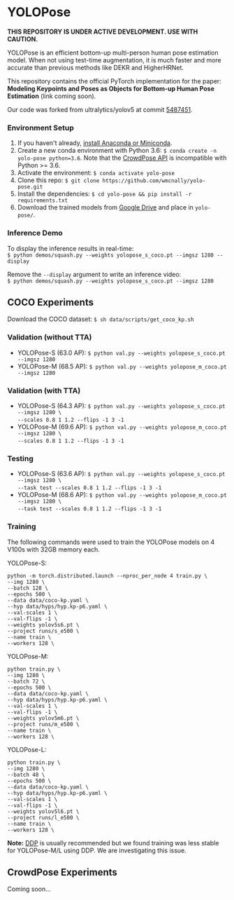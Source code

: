 # YOLOPose

**THIS REPOSITORY IS UNDER ACTIVE DEVELOPMENT. USE WITH CAUTION.**

YOLOPose is an efficient bottom-up multi-person human pose estimation model. When not using test-time augmentation,
it is much faster and more accurate than previous methods like DEKR and HigherHRNet. 

This repository contains the official PyTorch implementation for the paper: **Modeling Keypoints and Poses as Objects for Bottom-up Human Pose Estimation** (link coming soon).

Our code was forked from ultralytics/yolov5 at commit [5487451](https://github.com/ultralytics/yolov5/tree/5487451).

### Environment Setup
1. If you haven't already, [install Anaconda or Miniconda](https://docs.conda.io/projects/conda/en/latest/user-guide/install/index.html).
2. Create a new conda environment with Python 3.6: `$ conda create -n yolo-pose python=3.6`. Note that the [CrowdPose API](https://github.com/Jeff-sjtu/CrowdPose/tree/master/crowdpose-api) is incompatible with Python >= 3.6.
3. Activate the environment: `$ conda activate yolo-pose`
4. Clone this repo: `$ git clone https://github.com/wmcnally/yolo-pose.git`
5. Install the dependencies: `$ cd yolo-pose && pip install -r requirements.txt`
6. Download the trained models from [Google Drive](https://drive.google.com/drive/folders/1ziA3-9NwShjYZ2LHEapJmPe96q2sMMKh?usp=sharing) and place in `yolo-pose/`.

### Inference Demo
To display the inference results in real-time: <br> 
`$ python demos/squash.py --weights yolopose_s_coco.pt --imgsz 1280 --display`

Remove the `--display` argument to write an inference video: <br>
`$ python demos/squash.py --weights yolopose_s_coco.pt --imgsz 1280` <br>

## COCO Experiments
Download the COCO dataset:  `$ sh data/scripts/get_coco_kp.sh`

### Validation (without TTA)
- YOLOPose-S (63.0 AP): `$ python val.py --weights yolopose_s_coco.pt --imgsz 1280`
- YOLOPose-M (68.5 AP): `$ python val.py --weights yolopose_m_coco.pt --imgsz 1280`

### Validation (with TTA)
- YOLOPose-S (64.3 AP): `$ python val.py --weights yolopose_s_coco.pt --imgsz 1280 \ `<br>
`--scales 0.8 1 1.2 --flips -1 3 -1` 
- YOLOPose-M (69.6 AP): `$ python val.py --weights yolopose_m_coco.pt --imgsz 1280 \ `<br>
`--scales 0.8 1 1.2 --flips -1 3 -1` 

### Testing
- YOLOPose-S (63.6 AP): `$ python val.py --weights yolopose_s_coco.pt --imgsz 1280 \ `<br>
`--task test --scales 0.8 1 1.2 --flips -1 3 -1` 
- YOLOPose-M (68.6 AP): `$ python val.py --weights yolopose_m_coco.pt --imgsz 1280 \ `<br>
`--task test --scales 0.8 1 1.2 --flips -1 3 -1` 

### Training
The following commands were used to train the YOLOPose models on 4 V100s with 32GB memory each.

YOLOPose-S:
```
python -m torch.distributed.launch --nproc_per_node 4 train.py \
--img 1280 \
--batch 128 \
--epochs 500 \
--data data/coco-kp.yaml \
--hyp data/hyps/hyp.kp-p6.yaml \
--val-scales 1 \
--val-flips -1 \
--weights yolov5s6.pt \
--project runs/s_e500 \
--name train \
--workers 128 \
```

YOLOPose-M:
```
python train.py \
--img 1280 \
--batch 72 \
--epochs 500 \
--data data/coco-kp.yaml \
--hyp data/hyps/hyp.kp-p6.yaml \
--val-scales 1 \
--val-flips -1 \
--weights yolov5m6.pt \
--project runs/m_e500 \
--name train \
--workers 128 \
```

YOLOPose-L:
```
python train.py \
--img 1280 \
--batch 48 \
--epochs 500 \
--data data/coco-kp.yaml \
--hyp data/hyps/hyp.kp-p6.yaml \
--val-scales 1 \
--val-flips -1 \
--weights yolov5l6.pt \
--project runs/l_e500 \
--name train \
--workers 128 \
```

**Note:** [DDP](https://pytorch.org/tutorials/intermediate/ddp_tutorial.html) is usually recommended but we found training was less stable for YOLOPose-M/L using DDP. We are investigating this issue.


## CrowdPose Experiments

Coming soon...

[comment]: <> (3. Download the CrowdPose dataset and place in `data/datasets/crowdpose/` &#40;[images]&#40;https://drive.google.com/file/d/1VprytECcLtU4tKP32SYi_7oDRbw7yUTL/view&#41; and [annotations]&#40;https://drive.google.com/drive/folders/1Ch1Cobe-6byB7sLhy8XRzOGCGTW2ssFv?usp=sharing&#41;&#41;.)

[comment]: <> (4. Generate the CrowdPose dataset labels: `$ python write_kp_labels.py --data crowdpose.yaml`)